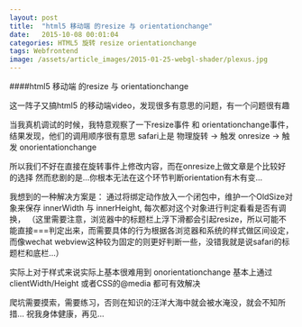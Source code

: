 ```yaml
---
layout: post
title:  "html5 移动端 的resize 与 orientationchange"
date:   2015-10-08 00:01:04
categories: HTML5 旋转 resize orientationchange
tags: Webfrontend
image: /assets/article_images/2015-01-25-webgl-shader/plexus.jpg
---
```



####html5 移动端 的resize 与 orientationchange

这一阵子又搞html5 的移动端video，发现很多有意思的问题，有一个问题很有趣

当我真机调试的时候，我特意观察了一下resize事件 和 orientationchange事件，结果发现，他们的调用顺序很有意思
safari上是 物理旋转 -> 触发 onresize -> 触发 onorientationchange 

所以我们不好在直接在旋转事件上修改内容，而在onresize上做文章是个比较好的选择
然而悲剧的是...你根本无法在这个环节判断orientation有木有变...

我想到的一种解决方案是：
通过将绑定动作放入一个闭包中，维护一个OldSize对象来保存 innerWidth 与 innerHeight,
每次都对这个对象进行判定看看是否有调换，
（这里需要注意，浏览器中的标题栏上浮下滑都会引起resize，所以可能不能直接===判定出来，而需要具体的行为根据各浏览器和系统的样式做区间设定，而像wechat webview这种较为固定的则更好判断一些，没错我就是说safari的标题栏和底栏...）


实际上对于样式来说实际上基本很难用到 onorientationchange 
基本上通过 clientWidth/Height 或者CSS的@media 都可有效解决

爬坑需要摸索，需要练习，否则在知识的汪洋大海中就会被水淹没，就会不知所措...
祝我身体健康，再见...

